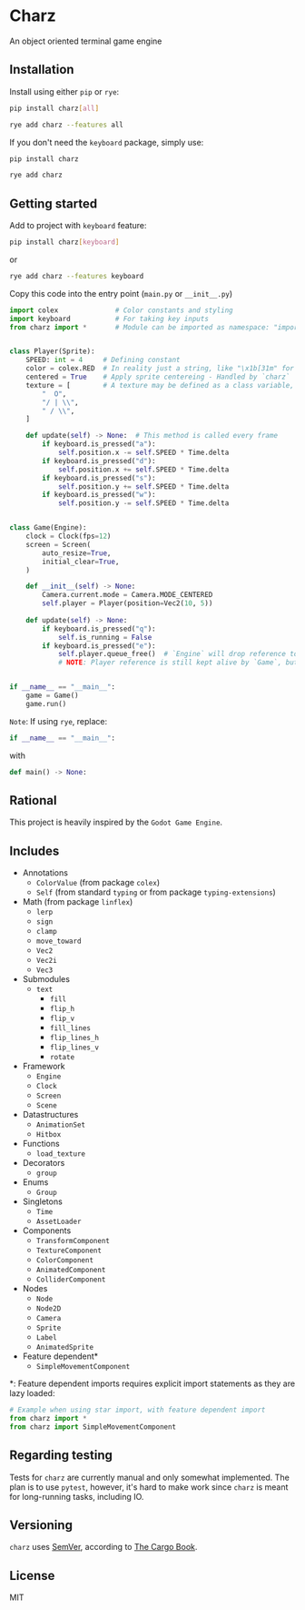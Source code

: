 # Charz

An object oriented terminal game engine

## Installation

Install using either `pip` or `rye`:

```bash
pip install charz[all]
```

```bash
rye add charz --features all
```

If you don't need the `keyboard` package, simply use:

```bash
pip install charz
```

```bash
rye add charz
```

## Getting started

Add to project with `keyboard` feature:

```bash
pip install charz[keyboard]
```

or

```bash
rye add charz --features keyboard
```

Copy this code into the entry point (`main.py` or `__init__.py`)

```python
import colex              # Color constants and styling
import keyboard           # For taking key inputs
from charz import *       # Module can be imported as namespace: "import charz"


class Player(Sprite):
    SPEED: int = 4     # Defining constant
    color = colex.RED  # In reality just a string, like "\x1b[31m" for red
    centered = True    # Apply sprite centereing - Handled by `charz`
    texture = [        # A texture may be defined as a class variable, of type `list[str]`
        "  O",
        "/ | \\",
        " / \\",
    ]

    def update(self) -> None:  # This method is called every frame
        if keyboard.is_pressed("a"):
            self.position.x -= self.SPEED * Time.delta
        if keyboard.is_pressed("d"):
            self.position.x += self.SPEED * Time.delta
        if keyboard.is_pressed("s"):
            self.position.y += self.SPEED * Time.delta
        if keyboard.is_pressed("w"):
            self.position.y -= self.SPEED * Time.delta


class Game(Engine):
    clock = Clock(fps=12)
    screen = Screen(
        auto_resize=True,
        initial_clear=True,
    )

    def __init__(self) -> None:
        Camera.current.mode = Camera.MODE_CENTERED
        self.player = Player(position=Vec2(10, 5))
    
    def update(self) -> None:
        if keyboard.is_pressed("q"):
            self.is_running = False
        if keyboard.is_pressed("e"):
            self.player.queue_free()  # `Engine` will drop reference to player
            # NOTE: Player reference is still kept alive by `Game`, but it won't be updated


if __name__ == "__main__":
    game = Game()
    game.run()
```

`Note`: If using `rye`, replace:

```python
if __name__ == "__main__":
```

with

```python
def main() -> None:
```

## Rational

This project is heavily inspired by the `Godot Game Engine`.

## Includes

- Annotations
  - `ColorValue`  (from package `colex`)
  - `Self`        (from standard `typing` or from package `typing-extensions`)
- Math (from package `linflex`)
  - `lerp`
  - `sign`
  - `clamp`
  - `move_toward`
  - `Vec2`
  - `Vec2i`
  - `Vec3`
- Submodules
  - `text`
    - `fill`
    - `flip_h`
    - `flip_v`
    - `fill_lines`
    - `flip_lines_h`
    - `flip_lines_v`
    - `rotate`
- Framework
  - `Engine`
  - `Clock`
  - `Screen`
  - `Scene`
- Datastructures
  - `AnimationSet`
  - `Hitbox`
- Functions
  - `load_texture`
- Decorators
  - `group`
- Enums
  - `Group`
- Singletons
  - `Time`
  - `AssetLoader`
- Components
  - `TransformComponent`
  - `TextureComponent`
  - `ColorComponent`
  - `AnimatedComponent`
  - `ColliderComponent`
- Nodes
  - `Node`
  - `Node2D`
  - `Camera`
  - `Sprite`
  - `Label`
  - `AnimatedSprite`
- Feature dependent\*
  - `SimpleMovementComponent`

\*: Feature dependent imports requires explicit import statements as they are lazy loaded:

```python
# Example when using star import, with feature dependent import
from charz import *
from charz import SimpleMovementComponent
```

## Regarding testing

Tests for `charz` are currently manual and only somewhat implemented. The plan is to use `pytest`, however, it's hard to make work since `charz` is meant for long-running tasks, including IO.

## Versioning

`charz` uses [SemVer](https://semver.org), according to [The Cargo Book](https://doc.rust-lang.org/cargo/reference/semver.html).

## License

MIT
